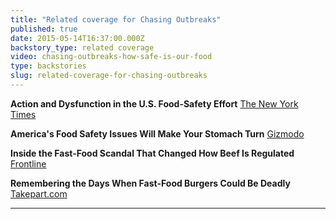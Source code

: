```yaml
---
title: "Related coverage for Chasing Outbreaks"
published: true
date: 2015-05-14T16:37:00.000Z
backstory_type: related coverage
video: chasing-outbreaks-how-safe-is-our-food
type: backstories
slug: related-coverage-for-chasing-outbreaks
---
```


**Action and Dysfunction in the U.S. Food-Safety Effort**
[The New York Times](http://www.nytimes.com/2015/05/11/us/action-and-dysfunction-in-the-us-food-safety-effort.html)

**America's Food Safety Issues Will Make Your Stomach Turn**
[Gizmodo](http://gizmodo.com/americas-horrible-food-safety-system-will-make-your-sto-1703729069)

**Inside the Fast-Food Scandal That Changed How Beef Is Regulated**
[Frontline](http://www.pbs.org/wgbh/pages/frontline/health-science-technology/trouble-with-chicken/inside-the-fast-food-scandal-that-changed-how-beef-is-regulated/)

**Remembering the Days When Fast-Food Burgers Could Be Deadly**
[Takepart.com](http://www.takepart.com/article/2015/05/11/jack-box-e-coli)

---
